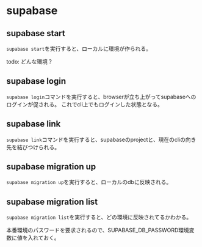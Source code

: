 # supabase 

## supabase start

`supabase start`を実行すると、ローカルに環境が作られる。

todo: どんな環境？

## supabase login

`supabase login`コマンドを実行すると、browserが立ち上がってsupabaseへのログインが促される。
これでcli上でもログインした状態となる。

## supabase link

`supabase link`コマンドを実行すると、supabaseのprojectと、現在のcliの向き先を結びつけられる。

## supabase migration up

`supabase migration up`を実行すると、ローカルのdbに反映される。

## supabase migration list 
`supabase migration list`を実行すると、どの環境に反映されてるかわかる。

本番環境のパスワードを要求されるので、SUPABASE_DB_PASSWORD環境変数に値を入れておく。

